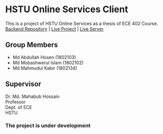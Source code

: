 # HSTU Online Services Client

This is a project of HSTU Online Services as a thesis of ECE 402 Course. <br/>
[Backend Repository](https://github.com/abdullahhosenakash/hstu-online-services-server) | [Live Project](https://hstu-online.web.app) | [Live Server](http://localhost:5000)

## Group Members

- Md Abdullah Hosen (1802103)
- Md Mobashwerul Islam (1802102)
- Md Mahmudul Kabir (1802134)

## Supervisor

Dr. Md. Mahabub Hossain <br/>
Professor <br/>
Dept. of ECE <br/>
HSTU

### The project is under development
